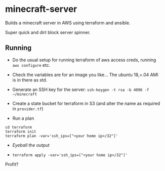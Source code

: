 # minecraft-server

Builds a minecraft server in AWS using terraform and ansible. 

Super quick and dirt block server spinner. 

## Running 
* Do the usual setup for running terraform of aws access creds, running `aws configure` etc.
* Check the variables are for an image you like... The ubuntu 18,=.04 AMI is in there as std.

* Generate an SSH key for the server:
`ssh-keygen -t rsa -b 4096 -f ~/minecraft`

* Create a state bucket for terraform in S3 (and alter the name as required in `provider.tf`)

* Run a plan
```
cd terraform
terraform init
terraform plan -var='ssh_ips=["<your home ip>/32"]'
```
* _Eyeball the output_

* `terraform apply -var='ssh_ips=["<your home ip>/32"]'`

Profit?
